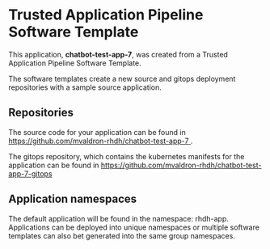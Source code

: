 # Trusted Application Pipeline Software Template

This application, **chatbot-test-app-7**, was created from a Trusted Application Pipeline Software Template.

The software templates create a new source and gitops deployment repositories with a sample source application. 

## Repositories

The source code for your application can be found in [https://github.com/mvaldron-rhdh/chatbot-test-app-7 ](https://github.com/mvaldron-rhdh/chatbot-test-app-7 ).
 
The gitops repository, which contains the kubernetes manifests for the application can be found in 
[https://github.com/mvaldron-rhdh/chatbot-test-app-7-gitops ](https://github.com/mvaldron-rhdh/chatbot-test-app-7-gitops ) 

## Application namespaces 

The default application will be found in the namespace: rhdh-app. Applications can be deployed into unique namespaces or multiple software templates can also bet generated into the same group namespaces.  